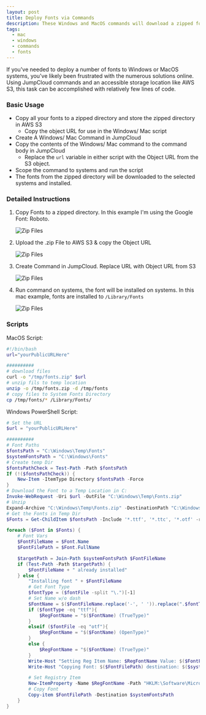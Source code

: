 ```yaml
---
layout: post
title: Deploy Fonts via Commands
description: These Windows and MacOS commands will download a zipped folder of fonts & install those fonts on their respective systems
tags:
  - mac
  - windows
  - commands
  - fonts
---
```


If you've needed to deploy a number of fonts to Windows or MacOS systems, you've likely been frustrated with the numerous solutions online. Using JumpCloud commands and an accessible storage location like AWS S3, this task can be accomplished with relatively few lines of code.

### Basic Usage

- Copy all your fonts to a zipped directory and store the zipped directory in AWS S3
  - Copy the object URL for use in the Windows/ Mac script
- Create A Windows/ Mac Command in JumpCloud
- Copy the contents of the Windows/ Mac command to the command body in JumpCloud
  - Replace the `url` variable in either script with the Object URL from the S3 object.
- Scope the command to systems and run the script
- The fonts from the zipped directory will be downloaded to the selected systems and installed.

### Detailed Instructions

1. Copy Fonts to a zipped directory. In this example I'm using the Google Font: Roboto.

   ![Zip Files](./../../../images/fontsInstall/zipFiles.png)

2. Upload the .zip File to AWS S3 & copy the Object URL

   ![Zip Files](./../../../images/fontsInstall/awss3.png)

3. Create Command in JumpCloud. Replace URL with Object URL from S3

   ![Zip Files](./../../../images/fontsInstall/commandMac.png)

4. Run command on systems, the font will be installed on systems. In this mac example, fonts are installed to `/Library/Fonts`

   ![Zip Files](./../../../images/fontsInstall/installedFont.png)

### Scripts

MacOS Script:

```bash
#!/bin/bash
url="yourPublicURLHere"

##########
# download files
curl -o "/tmp/fonts.zip" $url
# unzip fils to temp location
unzip -o /tmp/fonts.zip -d /tmp/fonts
# copy files to System Fonts Directory
cp /tmp/fonts/* /Library/Fonts/
```

Windows PowerShell Script:

```powershell
# Set the URL
$url = "yourPublicURLHere"

##########
# Font Paths
$fontsPath = "C:\Windows\Temp\Fonts"
$systemFontsPath = "C:\Windows\Fonts"
# Create temp Dir
$fontsPathCheck = Test-Path -Path $fontsPath
If (!($fontsPathCheck)) {
    New-Item -ItemType Directory $fontsPath -Force
}
# Download the Font to a Temp Location in C:
Invoke-WebRequest -Uri $url -OutFile "C:\Windows\Temp\Fonts.zip"
# Unzip
Expand-Archive "C:\Windows\Temp\Fonts.zip" -DestinationPath "C:\Windows\Temp\Fonts" -Force
# Get the Fonts in Temp Dir
$Fonts = Get-ChildItem $fontsPath -Include '*.ttf', '*.ttc', '*.otf' -recurse

foreach ($Font in $Fonts) {
    # Font Vars
    $FontFileName = $Font.Name
    $FontFilePath = $Font.FullName

    $targetPath = Join-Path $systemFontsPath $FontFileName
    if (Test-Path -Path $targetPath) {
        $FontFileName + " already installed"
    } else {
        "Installing font " + $FontFileName
        # Get Font Type
        $fontType = ($fontFile -split "\.")[-1]
        # Set Name w/o dash
        $FontName = $($FontFileName.replace('-', ' ')).replace(".$fontType", '')
        if ($fontType -eq "ttf"){
            $RegFontName = "$($FontName) (TrueType)"
        }
        elseif ($fontFile -eq "otf"){
            $RegFontName = "$($FontName) (OpenType)"
        }
        else {
            $RegFontName = "$($FontName) (TrueType)"
        }
        Write-Host "Setting Reg Item Name: $RegFontName Value: $($FontFileName)"
        Write-Host "Copying Font: $($FontFilePath) destination: $($systemFontsPath)"

        # Set Registry Item
        New-ItemProperty -Name $RegFontName -Path "HKLM:\Software\Microsoft\Windows NT\CurrentVersion\Fonts" -PropertyType string -Value $FontFileName -Force | out-null
        # Copy Font
        Copy-item $FontFilePath -Destination $systemFontsPath
    }
}
```
